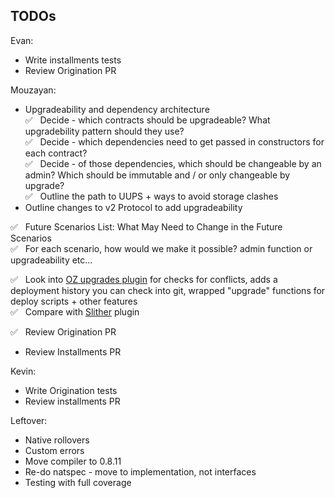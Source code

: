 ## TODOs

Evan:
- Write installments tests
- Review Origination PR

Mouzayan:
- Upgradeability and dependency architecture\
 ✅ &nbsp; Decide - which contracts should be upgradeable? What upgradebility pattern should they use?\
 ✅ &nbsp; Decide - which dependencies need to get passed in constructors for each contract?\
 ✅ &nbsp; Decide - of those dependencies, which should be changeable by an admin? Which should be immutable and / or only changeable by upgrade?\
 ✅ &nbsp; Outline the path to UUPS + ways to avoid storage clashes
 - Outline changes to v2 Protocol to add upgradeability

✅ &nbsp; Future Scenarios List: What May Need to Change in the Future Scenarios\
✅ &nbsp; For each scenario, how would we make it possible? admin function or upgradeability etc...

 ✅ &nbsp; Look into [OZ upgrades plugin](https://docs.openzeppelin.com/upgrades-plugins/1.x/) for checks for conflicts, adds a deployment history you can check into git, wrapped "upgrade" functions for deploy scripts + other features\
✅ &nbsp; Compare with [Slither](https://github.com/crytic/slither/wiki/Upgradeability-Checks) plugin

✅ &nbsp; Review Origination PR
- Review Installments PR

Kevin:
- Write Origination tests
- Review installments PR

Leftover:
- Native rollovers
- Custom errors
- Move compiler to 0.8.11
- Re-do natspec - move to implementation, not interfaces
- Testing with full coverage